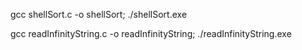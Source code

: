 gcc shellSort.c -o shellSort; ./shellSort.exe

gcc readInfinityString.c -o readInfinityString; ./readInfinityString.exe